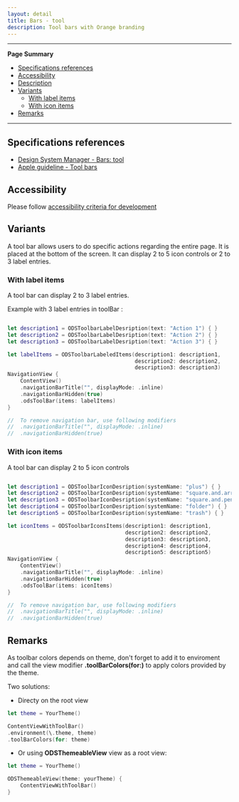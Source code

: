 ```yaml
---
layout: detail
title: Bars - tool
description: Tool bars with Orange branding
---
```


---

**Page Summary**

* [Specifications references](#specifications-references)
* [Accessibility](#accessibility)
* [Description](#description)
* [Variants](#variants)
    * [With label items](#with-label-items)
    * [With icon items](#with-icon-items)
* [Remarks](#remarks)

---

## Specifications references

- [Design System Manager - Bars: tool](https://system.design.orange.com/0c1af118d/p/06c413-bars-tool/b/951e5c)
- [Apple guideline - Tool bars](https://developer.apple.com/design/human-interface-guidelines/ios/bars/toolbars/)

## Accessibility

Please follow [accessibility criteria for development](https://a11y-guidelines.orange.com/en/mobile/ios/)

## Variants

A tool bar allows users to do specific actions regarding the entire page. It is placed at the bottom of the screen. It can display 2 to 5 icon controls or 2 to 3 label entries.

### With label items

A tool bar can display 2 to 3 label entries.

Example with 3 label entries in toolBar :

```swift

let description1 = ODSToolbarLabelDesription(text: "Action 1") { }
let description2 = ODSToolbarLabelDesription(text: "Action 2") { }
let description3 = ODSToolbarLabelDesription(text: "Action 3") { }

let labelItems = ODSToolbarLabeledItems(description1: description1,
                                        description2: description2,
                                        description3: description3)
NavigationView {
    ContentView()
    .navigationBarTitle("", displayMode: .inline)
    .navigationBarHidden(true)
    .odsToolBar(items: labelItems)
}

//  To remove navigation bar, use following modifiers
//  .navigationBarTitle("", displayMode: .inline)
//  .navigationBarHidden(true)

```

### With icon items

A tool bar can display 2 to 5 icon controls
```swift

let description1 = ODSToolbarIconDesription(systemName: "plus") { }
let description2 = ODSToolbarIconDesription(systemName: "square.and.arrow.up") { }
let description3 = ODSToolbarIconDesription(systemName: "square.and.pencil") { }
let description4 = ODSToolbarIconDesription(systemName: "folder") { }
let description5 = ODSToolbarIconDesription(systemName: "trash") { }

let iconItems = ODSToolbarIconsItems(description1: description1,
                                     description2: description2,
                                     description3: description3,
                                     description4: description4,
                                     description5: description5)
NavigationView {
    ContentView()
    .navigationBarTitle("", displayMode: .inline)
    .navigationBarHidden(true)
    .odsToolBar(items: iconItems)
}

//  To remove navigation bar, use following modifiers
//  .navigationBarTitle("", displayMode: .inline)
//  .navigationBarHidden(true)

```

## Remarks
 
As toolbar colors depends on theme, don't forget to add it to enviroment and call the view modifier __.toolBarColors(for:)__ to apply colors provided by the theme.

Two solutions:

- Directy on the root view

```swift
let theme = YourTheme()

ContentViewWithToolBar()
.environment(\.theme, theme)
.toolBarColors(for: theme) 
```

- Or using __ODSThemeableView__ view as a root view:

```swift
let theme = YourTheme()

ODSThemeableView(theme: yourTheme) {
    ContentViewWithToolBar()
}
```
